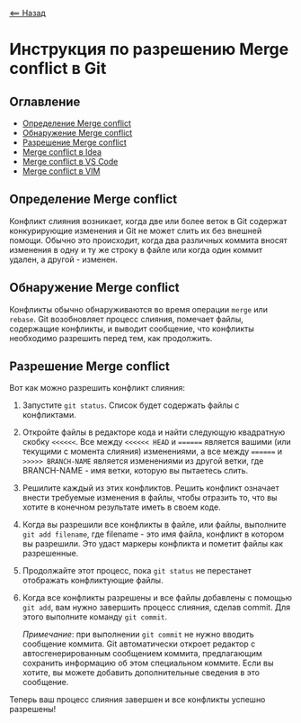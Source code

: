 [<== Назад](../README.md)

# Инструкция по разрешению Merge conflict в Git

## Оглавление
- [Определение Merge conflict](#определение-Merge-conflict)
- [Обнаружение Merge conflict](#обнаружение-Merge-conflict)
- [Разрешение Merge conflict](#разрешение-Merge-conflict)
- [Merge conflict в Idea](idea/README.md)
- [Merge conflict в VS Code](vscode/README.md)
- [Merge conflict в VIM](vim/README.md)

## Определение Merge conflict

Конфликт слияния возникает, когда две или более веток в Git содержат конкурирующие изменения и Git не может слить их без внешней помощи. Обычно это происходит, когда два различных коммита вносят изменения в одну и ту же строку в файле или когда один коммит удален, а другой - изменен.

## Обнаружение Merge conflict

Конфликты обычно обнаруживаются во время операции `merge` или `rebase`. Git возобновляет процесс слияния, помечает файлы, содержащие конфликты, и выводит сообщение, что конфликты необходимо разрешить перед тем, как продолжить.

## Разрешение Merge conflict

Вот как можно разрешить конфликт слияния:

1. Запустите `git status`. Список будет содержать файлы с конфликтами.
2. Откройте файлы в редакторе кода и найти следующую квадратную скобку `<<<<<<`. Все между `<<<<<< HEAD` и `======` является вашими (или текущими с момента слияния) изменениями, а все между `======` и `>>>>> BRANCH-NAME` является изменениями из другой ветки, где BRANCH-NAME - имя ветки, которую вы пытаетесь слить.
3. Решилите каждый из этих конфликтов. Решить конфликт означает внести требуемые изменения в файлы, чтобы отразить то, что вы хотите в конечном результате иметь в своем коде.
4. Когда вы разрешили все конфликты в файле, или файлы, выполните `git add filename`, где filename - это имя файла, конфликт в котором вы разрешили. Это удаст маркеры конфликта и пометит файлы как разрешенные.
5. Продолжайте этот процесс, пока `git status` не перестанет отображать конфликтующие файлы.
6. Когда все конфликты разрешены и все файлы добавлены с помощью `git add`, вам нужно завершить процесс слияния, сделав commit. Для этого выполните команду `git commit`.


   *Примечание*: при выполнении `git commit` не нужно вводить сообщение коммита. Git автоматически откроет редактор с автосгенерированным сообщением коммита, предлагающим сохранить информацию об этом специальном коммите. Если вы хотите, вы можете добавить дополнительные сведения в это сообщение.

Теперь ваш процесс слияния завершен и все конфликты успешно разрешены!